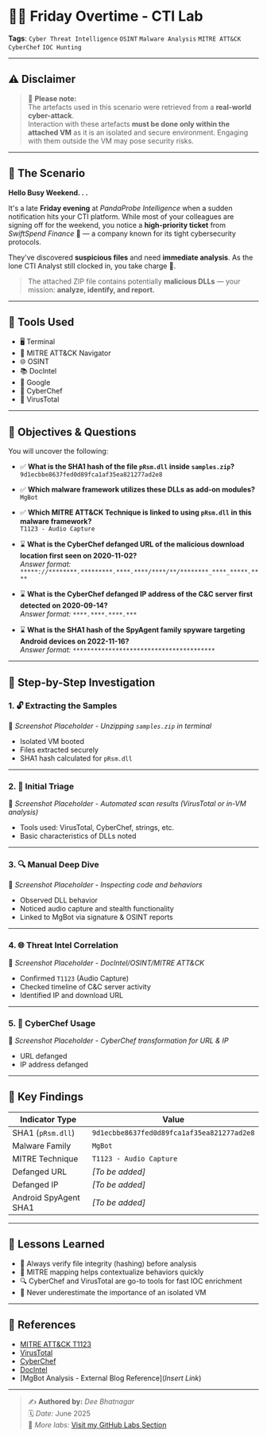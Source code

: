 # 🕵️‍♂️ Friday Overtime - CTI Lab

**Tags**: `Cyber Threat Intelligence` `OSINT` `Malware Analysis` `MITRE ATT&CK` `CyberChef` `IOC Hunting`

---

## ⚠️ Disclaimer

> 🚨 **Please note:**  
The artefacts used in this scenario were retrieved from a **real-world cyber-attack**.  
Interaction with these artefacts **must be done only within the attached VM** as it is an isolated and secure environment. Engaging with them outside the VM may pose security risks.

---

## 📜 The Scenario

**Hello Busy Weekend. . .**

It's a late **Friday evening** at *PandaProbe Intelligence* when a sudden notification hits your CTI platform. While most of your colleagues are signing off for the weekend, you notice a **high-priority ticket** from *SwiftSpend Finance* 📩 — a company known for its tight cybersecurity protocols.

They've discovered **suspicious files** and need **immediate analysis**. As the lone CTI Analyst still clocked in, you take charge 💪.

> The attached ZIP file contains potentially **malicious DLLs** — your mission: **analyze, identify, and report.**

---

## 🧰 Tools Used

- 🖥️ Terminal  
- 🧠 MITRE ATT&CK Navigator  
- 🌐 OSINT  
- 📚 DocIntel  
- 🔎 Google  
- 🍳 CyberChef  
- 🧪 VirusTotal  

---

## 🎯 Objectives & Questions

You will uncover the following:

- ✅ **What is the SHA1 hash of the file `pRsm.dll` inside `samples.zip`?**  
  `9d1ecbbe8637fed0d89fca1af35ea821277ad2e8`

- ✅ **Which malware framework utilizes these DLLs as add-on modules?**  
  `MgBot`

- ✅ **Which MITRE ATT&CK Technique is linked to using `pRsm.dll` in this malware framework?**  
  `T1123 - Audio Capture`

- ⌛ **What is the CyberChef defanged URL of the malicious download location first seen on 2020-11-02?**  
  _Answer format: `*****://********.*********.****.****/****/**/********_****_*****.****`_

- ⌛ **What is the CyberChef defanged IP address of the C&C server first detected on 2020-09-14?**  
  _Answer format: `****.****.****.***`_

- ⌛ **What is the SHA1 hash of the SpyAgent family spyware targeting Android devices on 2022-11-16?**  
  _Answer format: `****************************************`_

---

## 🧪 Step-by-Step Investigation

### 1. 🔓 Extracting the Samples

📸 *Screenshot Placeholder - Unzipping `samples.zip` in terminal*

- Isolated VM booted
- Files extracted securely
- SHA1 hash calculated for `pRsm.dll`

---

### 2. 🧬 Initial Triage

📸 *Screenshot Placeholder - Automated scan results (VirusTotal or in-VM analysis)*

- Tools used: VirusTotal, CyberChef, strings, etc.
- Basic characteristics of DLLs noted

---

### 3. 🔍 Manual Deep Dive

📸 *Screenshot Placeholder - Inspecting code and behaviors*

- Observed DLL behavior
- Noticed audio capture and stealth functionality
- Linked to MgBot via signature & OSINT reports

---

### 4. 🌐 Threat Intel Correlation

📸 *Screenshot Placeholder - DocIntel/OSINT/MITRE ATT&CK*

- Confirmed `T1123` (Audio Capture)
- Checked timeline of C&C server activity
- Identified IP and download URL

---

### 5. 🧪 CyberChef Usage

📸 *Screenshot Placeholder - CyberChef transformation for URL & IP*

- URL defanged  
- IP address defanged

---

## 📌 Key Findings

| Indicator Type        | Value |
|-----------------------|-------|
| SHA1 (`pRsm.dll`)     | `9d1ecbbe8637fed0d89fca1af35ea821277ad2e8` |
| Malware Family        | `MgBot` |
| MITRE Technique       | `T1123 - Audio Capture` |
| Defanged URL          | _[To be added]_ |
| Defanged IP           | _[To be added]_ |
| Android SpyAgent SHA1| _[To be added]_ |

---

## 🧠 Lessons Learned

- 🧩 Always verify file integrity (hashing) before analysis
- 🧪 MITRE mapping helps contextualize behaviors quickly
- 🔍 CyberChef and VirusTotal are go-to tools for fast IOC enrichment
- 🧱 Never underestimate the importance of an isolated VM

---

## 🔗 References

- [MITRE ATT&CK T1123](https://attack.mitre.org/techniques/T1123/)
- [VirusTotal](https://virustotal.com/)
- [CyberChef](https://gchq.github.io/CyberChef/)
- [DocIntel](https://www.docintel.io/)  
- [MgBot Analysis - External Blog Reference](_Insert Link_)

---

> ✍️ **Authored by:** *Dee Bhatnagar*  
> 🗓️ *Date:* June 2025  
> 🔗 *More labs:* [Visit my GitHub Labs Section](#)

